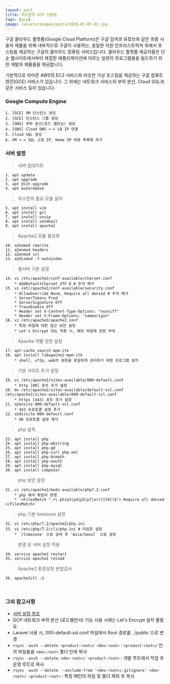 ```yaml
---
layout: post
title: 최소한의 GCP 사용법
tags: [gcp]
image: /assets/images/posts/2020-07-05-01.jpg
---
```


구글 클라우드 플랫폼(Google Cloud Platform)은 구글 검색과 유튜브와 같은 최종 사용자 제품을 위해 내부적으로 구글이 사용하는, 동일한 지원 인프라스트럭처 위에서 호스팅을 제공하는 구글의 클라우드 컴퓨팅 서비스입니다. 클라우드 플랫폼 제공자들은 단순 웹사이트에서부터 복잡한 애플리케이션에 이르는 일련의 프로그램들을 빌드하기 위한 개발자 제품들을 제공합니다.

기본적으로 아마존 AWS의 EC2 서비스와 비슷한 가상 호스팅을 제공하는 구글 컴퓨트 엔진(GCE) 서비스가 있습니다. 그 외에는 네트워크 서비스의 부하 분산, Cloud SQL과 같은 서비스 등이 있습니다.

### Google Compute Engine

~~~
1. [GCE] VM 인스턴스 생성
2. [GCE] 인스턴스 그룹 생성
3. [GNS] 부하 분산(로드 밸런싱) 생성
4. [GNS] Cloud DNS <-> LB IP 연결
5. Cloud SQL 생성
6. VM <-> SQL 고정 IP, Home IP 허용 목록에 추가
~~~

### 서버 설정

> 서버 업데이트

~~~
1. apt update
2. apt upgrade
3. apt dist-upgrade
4. apt autoremove
~~~

> 최소한의 필요 모듈 설치

~~~
5. apt install vim
6. apt install git
7. apt install unzip
8. apt install sendmail
9. apt install apache2
~~~

> Apache2 모듈 활성화

~~~
10. a2enmod rewrite
11. a2enmod headers
12. a2enmod ssl
13. a2dismod -f autoindex
~~~

> 웹서버 기본 설정

~~~
14. vi /etc/apache2/conf-available/charset.conf 
	* AddDefaultCharset UTF-8 # 주석 제거
15. vi /etc/apache2/conf-available/security.conf 
	* AllowOverride None, Require all denied # 주석 제거
	* ServerTokens Prod
	* ServerSignature Off
	* TraceEnable Off
	* Header set X-Content-Type-Options: "nosniff"
	* Header set X-Frame-Options: "sameorigin"
16. vi /etc/apache2/apache2.conf
	* 특정 파일에 대한 접근 보안 설정
	* Let's Encrypt SSL 적용 시, 해당 파일에 권한 부여
~~~

> Apache 개별 권한 설정

~~~
17. apt-cache search mpm-itk
18. apt install libapache2-mpm-itk
	* shell, sftp, web의 권한을 동일하게 관리하기 위한 프로그램 설치
~~~

> 기본 사이트 추가 설정

~~~
19. vi /etc/apache2/sites-available/000-default.conf 
	* http [80] 포트 추가 설정
20. mv /etc/apache2/sites-available/default-ssl.conf /etc/apache2/sites-available/000-default-ssl.conf
	* https [443] 포트 추가 설정
21. a2ensite 000-default-ssl.conf
	* 443 프로토콜 설정 추가
22. a2dissite 000-default.conf
	* 80 프로토콜 설정 제거
~~~

> php 설치

~~~
23. apt install php
24. apt install php-mbstring
25. apt install php-gd
26. apt install php-curl php-xml
27. apt install php-bcmath
28. apt install php-oauth
29. apt install php-mysql
30. apt install composer
~~~

> php 보안 설정

~~~
31. vi /etc/apache2/mods-available/php7.2.conf 
	* php 해석 확장자 변경
	* `<FilesMatch ".+\.ph(p3|p4|p5|p7|ar|t|tml)$"> Require all denied </FilesMatch>`
~~~

> php 기본 timezone 설정

~~~
32. vi /etc/php/7.2/apache2/php.ini
33. vi /etc/php/7.2/cli/php.ini # 타임존 설정
	* `/timezone` 으로 검색 후 `Asia/Seoul` 으로 설정
~~~

> 변경 된 서버 설정 적용

~~~
34. service apache2 restart
35. service apache2 reload
~~~

> Apache2 환경설정 문법검사

~~~
36. apache2ctl -S
~~~
​
### 그외 참고사항

* [서버 설정 참조](https://blog.lael.be/post/7264 '서버 설정 참조')
* GCP 네트워크 부하 분산 (로드밸런서) 기능 사용 시에는 Let's Encrypt 설치 불필요
* Laravel 사용 시, 000-default-ssl.conf 파일에서 Root 경로를 ../public 으로 변경
* `rsync -avzh --delete <product-root>/ <dev-root>` : `<product-root>/` 안의 파일들을 `<dev-root>` 폴더 안에 복사
* `rsync -avzh --delete <dev-root>/ <product-root>` : 개발 루트에서 작업 후 운영 루트로 복사
* `rsync -avzh --delete --exclude-from '<dev-root>/.gitignore' <dev-root>/ <product-root>` : 특정 패턴의 파일 및 폴더 제외 후 복사​